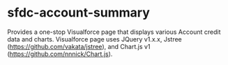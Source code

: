 # sfdc-account-summary

Provides a one-stop Visualforce page that displays various Account credit data and charts. Visualforce page uses JQuery v1.x.x, Jstree (https://github.com/vakata/jstree), and Chart.js v1 (https://github.com/nnnick/Chart.js). 
